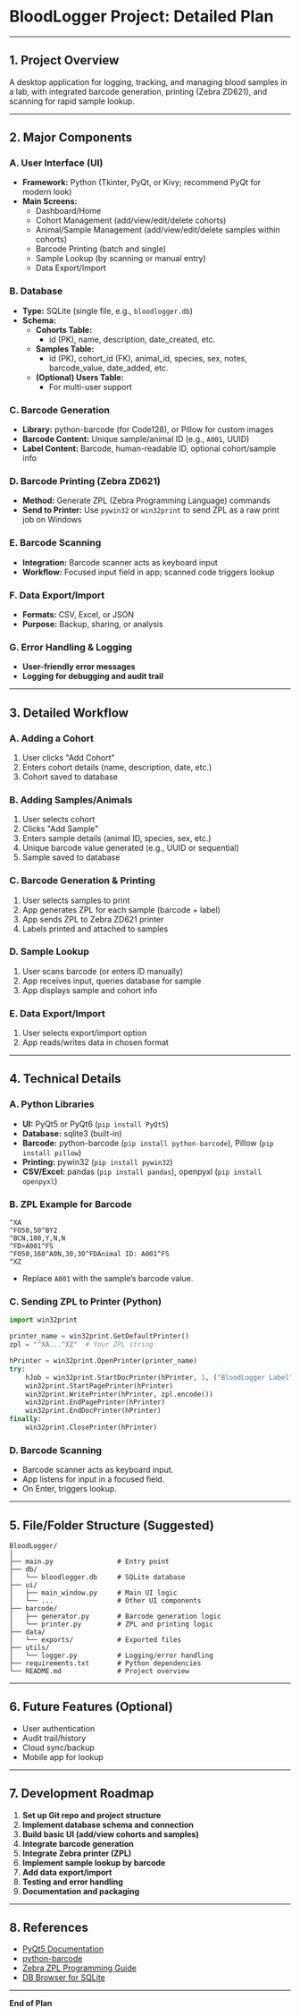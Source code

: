 # BloodLogger Project: Detailed Plan

---

## 1. Project Overview

A desktop application for logging, tracking, and managing blood samples in a lab, with integrated barcode generation, printing (Zebra ZD621), and scanning for rapid sample lookup.

---

## 2. Major Components

### A. User Interface (UI)
- **Framework:** Python (Tkinter, PyQt, or Kivy; recommend PyQt for modern look)
- **Main Screens:**
  - Dashboard/Home
  - Cohort Management (add/view/edit/delete cohorts)
  - Animal/Sample Management (add/view/edit/delete samples within cohorts)
  - Barcode Printing (batch and single)
  - Sample Lookup (by scanning or manual entry)
  - Data Export/Import

### B. Database
- **Type:** SQLite (single file, e.g., `bloodlogger.db`)
- **Schema:**
  - **Cohorts Table:**  
    - id (PK), name, description, date_created, etc.
  - **Samples Table:**  
    - id (PK), cohort_id (FK), animal_id, species, sex, notes, barcode_value, date_added, etc.
  - **(Optional) Users Table:**  
    - For multi-user support

### C. Barcode Generation
- **Library:** python-barcode (for Code128), or Pillow for custom images
- **Barcode Content:** Unique sample/animal ID (e.g., `A001`, UUID)
- **Label Content:** Barcode, human-readable ID, optional cohort/sample info

### D. Barcode Printing (Zebra ZD621)
- **Method:** Generate ZPL (Zebra Programming Language) commands
- **Send to Printer:** Use `pywin32` or `win32print` to send ZPL as a raw print job on Windows

### E. Barcode Scanning
- **Integration:** Barcode scanner acts as keyboard input
- **Workflow:** Focused input field in app; scanned code triggers lookup

### F. Data Export/Import
- **Formats:** CSV, Excel, or JSON
- **Purpose:** Backup, sharing, or analysis

### G. Error Handling & Logging
- **User-friendly error messages**
- **Logging for debugging and audit trail**

---

## 3. Detailed Workflow

### A. Adding a Cohort
1. User clicks "Add Cohort"
2. Enters cohort details (name, description, date, etc.)
3. Cohort saved to database

### B. Adding Samples/Animals
1. User selects cohort
2. Clicks "Add Sample"
3. Enters sample details (animal ID, species, sex, etc.)
4. Unique barcode value generated (e.g., UUID or sequential)
5. Sample saved to database

### C. Barcode Generation & Printing
1. User selects samples to print
2. App generates ZPL for each sample (barcode + label)
3. App sends ZPL to Zebra ZD621 printer
4. Labels printed and attached to samples

### D. Sample Lookup
1. User scans barcode (or enters ID manually)
2. App receives input, queries database for sample
3. App displays sample and cohort info

### E. Data Export/Import
1. User selects export/import option
2. App reads/writes data in chosen format

---

## 4. Technical Details

### A. Python Libraries
- **UI:** PyQt5 or PyQt6 (`pip install PyQt5`)
- **Database:** sqlite3 (built-in)
- **Barcode:** python-barcode (`pip install python-barcode`), Pillow (`pip install pillow`)
- **Printing:** pywin32 (`pip install pywin32`)
- **CSV/Excel:** pandas (`pip install pandas`), openpyxl (`pip install openpyxl`)

### B. ZPL Example for Barcode
```zpl
^XA
^FO50,50^BY2
^BCN,100,Y,N,N
^FD>A001^FS
^FO50,160^A0N,30,30^FDAnimal ID: A001^FS
^XZ
```
- Replace `A001` with the sample’s barcode value.

### C. Sending ZPL to Printer (Python)
```python
import win32print

printer_name = win32print.GetDefaultPrinter()
zpl = "^XA...^XZ"  # Your ZPL string

hPrinter = win32print.OpenPrinter(printer_name)
try:
    hJob = win32print.StartDocPrinter(hPrinter, 1, ("BloodLogger Label", None, "RAW"))
    win32print.StartPagePrinter(hPrinter)
    win32print.WritePrinter(hPrinter, zpl.encode())
    win32print.EndPagePrinter(hPrinter)
    win32print.EndDocPrinter(hPrinter)
finally:
    win32print.ClosePrinter(hPrinter)
```

### D. Barcode Scanning
- Barcode scanner acts as keyboard input.
- App listens for input in a focused field.
- On Enter, triggers lookup.

---

## 5. File/Folder Structure (Suggested)

```
BloodLogger/
│
├── main.py                # Entry point
├── db/
│   └── bloodlogger.db     # SQLite database
├── ui/
│   ├── main_window.py     # Main UI logic
│   └── ...                # Other UI components
├── barcode/
│   ├── generator.py       # Barcode generation logic
│   └── printer.py         # ZPL and printing logic
├── data/
│   └── exports/           # Exported files
├── utils/
│   └── logger.py          # Logging/error handling
├── requirements.txt       # Python dependencies
└── README.md              # Project overview
```

---

## 6. Future Features (Optional)
- User authentication
- Audit trail/history
- Cloud sync/backup
- Mobile app for lookup

---

## 7. Development Roadmap

1. **Set up Git repo and project structure**
2. **Implement database schema and connection**
3. **Build basic UI (add/view cohorts and samples)**
4. **Integrate barcode generation**
5. **Integrate Zebra printer (ZPL)**
6. **Implement sample lookup by barcode**
7. **Add data export/import**
8. **Testing and error handling**
9. **Documentation and packaging**

---

## 8. References

- [PyQt5 Documentation](https://doc.qt.io/qtforpython/)
- [python-barcode](https://pypi.org/project/python-barcode/)
- [Zebra ZPL Programming Guide](https://www.zebra.com/content/dam/zebra/manuals/en-us/printer/zpl-zbi2-pm-en.pdf)
- [DB Browser for SQLite](https://sqlitebrowser.org/)

---

**End of Plan**
